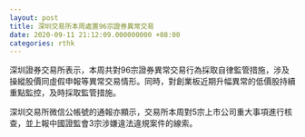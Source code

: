```yaml
---
layout: post
title: 深圳交易所本周處置96宗證券異常交易
date: 2020-09-11 21:12:09.000000000 +08:00
categories: rthk
---
```


深圳證券交易所表示，本周共對96宗證券異常交易行為採取自律監管措施，涉及操縱股價同虛假申報等異常交易情形。同時，對創業板近期升幅異常的低價股持續重點監控，及時採取監管措施。

深圳交易所微信公帳號的通報亦顯示，交易所本周對5宗上市公司重大事項進行核查，並上報中國證監會3宗涉嫌違法違規案件的線索。
